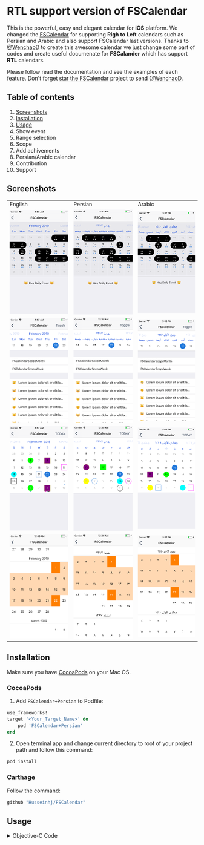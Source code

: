 


# RTL support version of FSCalendar

This is the powerful, easy and elegant calendar for **iOS** platform. We changed the [FSCalendar](https://github.com/WenchaoD/FSCalendar) for supporting **Righ to Left** calendars such as Persian and Arabic and also support FSCalendar last versions. Thanks to [@WenchaoD](https://github.com/WenchaoD) to create this awesome calendar we just change some part of codes and create useful documenate for **FSCalander** which has support **RTL** calendars.

Please follow read the documentation and see the examples of each feature. Don't forget [star the FSCalendar](https://github.com/WenchaoD/FSCalendar) project to send [@WenchaoD](https://github.com/WenchaoD).

## Table of contents

1. [Screenshots](#screenshots)
2. [Installation](#Installation)
3. [Usage](#Usage)
4. Show event
5. Range selection
6. Scope
7. Add achivements
8. Persian/Arabic calendar
9. Contribution
10. Support

## Screenshots

<table>
<tbody>
<tr>
<td>English</td>
<td>Persian</td>
<td>Arabic</td>
</tr>
<tr>
<td><img src="https://github.com/Husseinhj/FSCalendar/raw/master/docs/Screenshots/English/DIY-Example-en.png"></td>
<td><img src="https://github.com/Husseinhj/FSCalendar/raw/master/docs/Screenshots/Persian/DIY-Example-fa.png"></td>
<td><img src="https://github.com/Husseinhj/FSCalendar/raw/master/docs/Screenshots/Arabic/DIY-Example-ar.png"></td>
</tr>
<tr>
<td><img src="https://github.com/Husseinhj/FSCalendar/raw/master/docs/Screenshots/English/FSCalendarScope-Example-en.png"></td>
<td><img src="https://github.com/Husseinhj/FSCalendar/raw/master/docs/Screenshots/Persian/FSCalendarScope-Example-fa.png"></td>
<td><img src="https://github.com/Husseinhj/FSCalendar/raw/master/docs/Screenshots/Arabic/FSCalendarScope-Example-ar.png"></td>
</tr>
<tr>
<td><img src="https://github.com/Husseinhj/FSCalendar/raw/master/docs/Screenshots/English/Delegate-Appearance-en.png"></td>
<td><img src="https://github.com/Husseinhj/FSCalendar/raw/master/docs/Screenshots/Persian/Delegate-Appearance-fa.png"></td>
<td><img src="https://github.com/Husseinhj/FSCalendar/raw/master/docs/Screenshots/Arabic/Delegate-Appearance-ar.png"></td>
</tr>
<tr>
<td><img src="https://github.com/Husseinhj/FSCalendar/raw/master/docs/Screenshots/English/Range-Picker-Example-en.png"></td>
<td><img src="https://github.com/Husseinhj/FSCalendar/raw/master/docs/Screenshots/Persian/Range-Picker-Example-fa.png"> </td>
<td><img src="https://github.com/Husseinhj/FSCalendar/raw/master/docs/Screenshots/Arabic/Range-Picker-Example-ar.png"></td>
</tr>
</tbody>
</table>

## Installation

Make sure you have [CocoaPods](https://cocoapods.org/) on your Mac OS.

### CocoaPods

1) Add `FSCalendar+Persian` to Podfile:

```ruby
use_frameworks!
target '<Your_Target_Name>' do
    pod 'FSCalendar+Persian'
end
``` 

2) Open terminal app and change current directory to root of your project path and follow this command:

```ruby
pod install
```
### Carthage

Follow the command:
```bash
github "Husseinhj/FSCalendar"
```

## Usage

<details><summary>Objective-C Code</summary>
<p>

#### yes, even hidden code blocks!

```python
NSLOG(@"hello world!");
```

</p>
</details>
